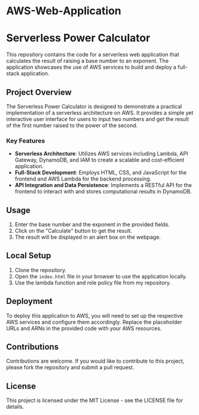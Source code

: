 # AWS-Web-Application
# Serverless Power Calculator

This repository contains the code for a serverless web application that calculates the result of raising a base number to an exponent. The application showcases the use of AWS services to build and deploy a full-stack application.

## Project Overview

The Serverless Power Calculator is designed to demonstrate a practical implementation of a serverless architecture on AWS. It provides a simple yet interactive user interface for users to input two numbers and get the result of the first number raised to the power of the second.

### Key Features

- **Serverless Architecture**: Utilizes AWS services including Lambda, API Gateway, DynamoDB, and IAM to create a scalable and cost-efficient application.
- **Full-Stack Development**: Employs HTML, CSS, and JavaScript for the frontend and AWS Lambda for the backend processing.
- **API Integration and Data Persistence**: Implements a RESTful API for the frontend to interact with and stores computational results in DynamoDB.

## Usage

1. Enter the base number and the exponent in the provided fields.
2. Click on the "Calculate" button to get the result.
3. The result will be displayed in an alert box on the webpage.

## Local Setup

1. Clone the repository.
2. Open the `index.html` file in your browser to use the application locally.
3. Use the lambda function and role policy file from my repository.

## Deployment

To deploy this application to AWS, you will need to set up the respective AWS services and configure them accordingly. Replace the placeholder URLs and ARNs in the provided code with your AWS resources.

## Contributions

Contributions are welcome. If you would like to contribute to this project, please fork the repository and submit a pull request.

## License

This project is licensed under the MIT License - see the LICENSE file for details.

